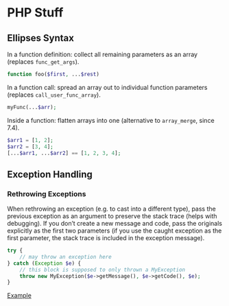 # PHP Stuff

## Ellipses Syntax

In a function definition: collect all remaining parameters as an array (replaces `func_get_args`).

```php
function foo($first, ...$rest)
```

In a function call: spread an array out to individual function parameters (replaces `call_user_func_array`).

```php
myFunc(...$arr);
```

Inside a function: flatten arrays into one (alternative to `array_merge`, since 7.4).

```php
$arr1 = [1, 2];
$arr2 = [3, 4];
[...$arr1, ...$arr2] == [1, 2, 3, 4];
```

## Exception Handling

### Rethrowing Exceptions

When rethrowing an exception (e.g. to cast into a different type), pass the previous exception as an argument to preserve the stack trace (helps with debugging). If you don’t create a new message and code, pass the originals explicitly as the first two parameters (if you use the caught exception as the first parameter, the stack trace is included in the exception message).

```php
try {
    // may throw an exception here
} catch (Exception $e) {
    // this block is supposed to only thrown a MyException
    throw new MyException($e->getMessage(), $e->getCode(), $e);
}
```

[Example](https://www.tehplayground.com/xBRxbd8rABpRVbUS)
